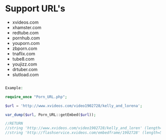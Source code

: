 Support URL's
=======

* xvideos.com
* xhamster.com
* redtube.com
* pornhub.com
* youporn.com
* zbporn.com
* tnaflix.com
* tube8.com
* youjizz.com
* drtuber.com
* slutload.com


```php

Example:

require_once "Porn_URL.php";

$url = 'http://www.xvideos.com/video1902728/kelly_and_lorena';

var_dump($url, Porn_URL::getEmbed($url));

//RETURN
//string 'http://www.xvideos.com/video1902728/kelly_and_loren' (length=51)
//string 'http://flashservice.xvideos.com/embedframe/1902728' (length=50)

```

